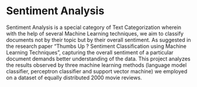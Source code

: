 # Sentiment Analysis

Sentiment Analysis is a special category of Text Categorization wherein with the help of several Machine Learning techniques, we aim to classify documents not by their topic but by their overall sentiment. As suggested in the research paper “Thumbs Up ? Sentiment Classification using Machine Learning Techniques”, capturing the overall sentiment of a particular document demands better understanding of the data. This project analyzes the results observed by three machine learning methods (language model classifier, perceptron classifier and support vector machine) we employed on a dataset of equally distributed 2000 movie reviews.
